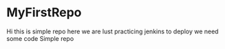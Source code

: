 # MyFirstRepo
Hi this is simple repo
here we are lust practicing jenkins
to deploy we need some code
Simple repo
